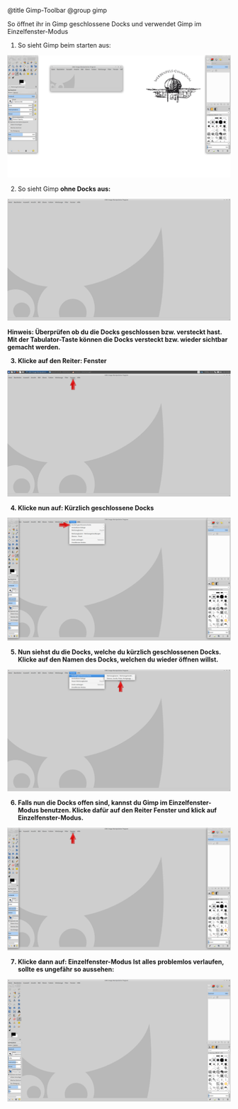 @title Gimp-Toolbar
@group gimp

So öffnet ihr in Gimp geschlossene Docks und verwendet Gimp im Einzelfenster-Modus

1. So sieht Gimp beim starten aus:

 ![Screenshot 1](window-initial.png)

2. So sieht Gimp <b>ohne<b> Docks aus:

 ![Screenshot 2](window-no-docks.png)

 <b>Hinweis<b>: Überprüfen ob du die Docks geschlossen bzw. versteckt hast.
	        Mit der Tabulator-Taste können die Docks versteckt bzw. wieder sichtbar gemacht werden.

3. Klicke auf den Reiter: <b>Fenster<b>

 ![Screenshot 3](window-tab.png)

4. Klicke nun auf: <b>Kürzlich geschlossene Docks<b>

 ![Screenshot 4](popup-recent-docks.png)

5. Nun siehst du die Docks, welche du kürzlich geschlossenen Docks.
   Klicke auf den Namen des Docks, welchen du wieder öffnen willst.

 ![Screenshot 5](window-docks.png)

6. Falls nun die Docks offen sind, kannst du Gimp im <b>Einzelfenster-Modus<b> benutzen.
   Klicke dafür auf den Reiter <b>Fenster<b> und klick auf <b>Einzelfenster-Modus<b>.

 ![Scrennshot 6](window-with-docks.png)

7. Klicke dann auf: <b>Einzelfenster-Modus<b>
   Ist alles problemlos verlaufen, sollte es ungefähr so aussehen:

 ![Screenshot 7](window-static-docks.png)
